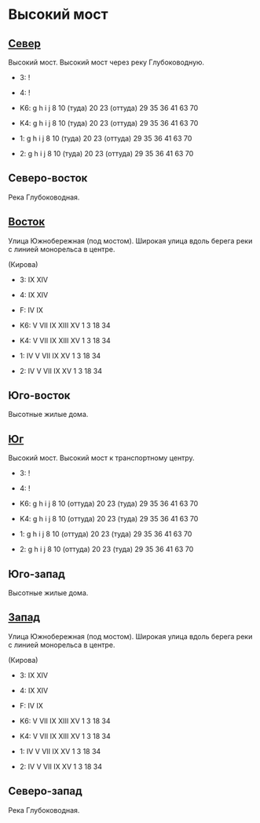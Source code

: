 # Высокий мост

## [Север](./10540125.md)

Высокий мост.
Высокий мост через реку Глубоководную.

* 3:    !
* 4:    !

* K6:   g   h   i   j
        8   10 (туда)   20  23 (оттуда) 29  35  36  41  63  70
* K4:   g   h   i   j
        8   10 (туда)   20  23 (оттуда) 29  35  36  41  63  70
* 1:    g   h   i   j
        8   10 (туда)   20  23 (оттуда) 29  35  36  41  63  70
* 2:    g   h   i   j
        8   10 (туда)   20  23 (оттуда) 29  35  36  41  63  70

## Северо-восток

Река Глубоководная.

## [Восток](./595120.md)

Улица Южнобережная (под мостом).
Широкая улица вдоль берега реки с линией монорельса в центре.

(Кирова)

* 3:    IX  XIV
* 4:    IX  XIV
* F:    IV  IX

* K6:   V   VII IX  XIII    XV
        1   3   18  34
* K4:   V   VII IX  XIII    XV
        1   3   18  34
* 1:    IV  V   VII IX  XV
        1   3   18  34
* 2:    IV  V   VII IX  XV
        1   3   18  34

## Юго-восток

Высотные жилые дома.

## [Юг](./525130.md)

Высокий мост.
Высокий мост к транспортному центру.

* 3:    !
* 4:    !

* K6:   g   h   i   j
        8   10 (оттуда) 20  23 (туда)   29  35  36  41  63  70
* K4:   g   h   i   j
        8   10 (оттуда) 20  23 (туда)   29  35  36  41  63  70
* 1:    g   h   i   j
        8   10 (оттуда) 20  23 (туда)   29  35  36  41  63  70
* 2:    g   h   i   j
        8   10 (оттуда) 20  23 (туда)   29  35  36  41  63  70

## Юго-запад

Высотные жилые дома.

## [Запад](./515120.md)

Улица Южнобережная (под мостом).
Широкая улица вдоль берега реки с линией монорельса в центре.

(Кирова)

* 3:    IX  XIV
* 4:    IX  XIV
* F:    IV  IX

* K6:   V   VII IX  XIII    XV
        1   3   18  34
* K4:   V   VII IX  XIII    XV
        1   3   18  34
* 1:    IV  V   VII IX  XV
        1   3   18  34
* 2:    IV  V   VII IX  XV
        1   3   18  34

## Северо-запад

Река Глубоководная.
